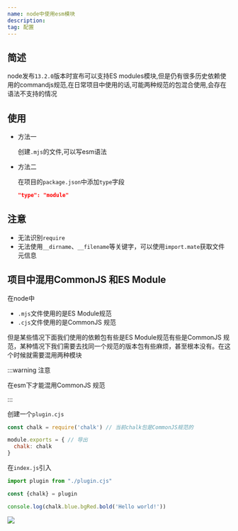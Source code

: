 ```yaml
---
name: node中使用esm模块
description: 
tag: 配置
---
```


## 简述
node发布`13.2.0`版本时宣布可以支持ES modules模块,但是仍有很多历史依赖使用的commandjs规范,在日常项目中使用的话,可能两种规范的包混合使用,会存在语法不支持的情况

## 使用

- 方法一

  创建`.mjs`的文件,可以写esm语法



- 方法二

  在项目的`package.json`中添加`type`字段

  ```json
  "type": "module"
  ```

  



## 注意

- 无法识别`require`
- 无法使用`__dirname`、`__filename`等关键字，可以使用`import.mate`获取文件元信息





## 项目中混用CommonJS 和ES Module

在node中

- `.mjs`文件使用的是ES Module规范
- `.cjs`文件使用的是CommonJS 规范



但是某些情况下面我们使用的依赖包有些是ES Module规范有些是CommonJS 规范，某种情况下我们需要去找同一个规范的版本包有些麻烦，甚至根本没有。在这个时候就需要混用两种模块

:::warning 注意

在esm下才能混用CommonJS 规范

:::

创建一个`plugin.cjs`

```js
const chalk = require('chalk') // 当前chalk包是CommonJS规范的

module.exports = { // 导出
  chalk: chalk
}
```



在`index.js`引入

```js
import plugin from "./plugin.cjs"

const {chalk} = plugin

console.log(chalk.blue.bgRed.bold('Hello world!'))
```

![](/img/cjs.png)
